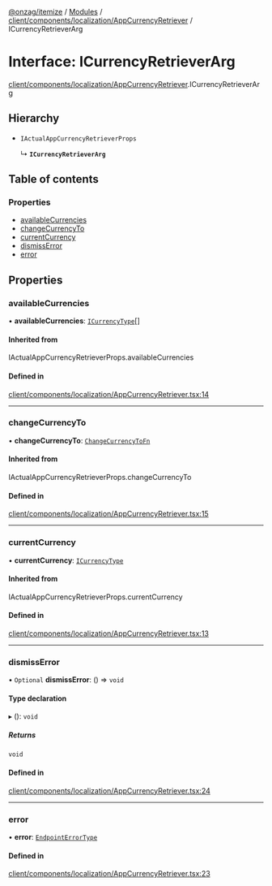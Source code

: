 [@onzag/itemize](../README.md) / [Modules](../modules.md) / [client/components/localization/AppCurrencyRetriever](../modules/client_components_localization_AppCurrencyRetriever.md) / ICurrencyRetrieverArg

# Interface: ICurrencyRetrieverArg

[client/components/localization/AppCurrencyRetriever](../modules/client_components_localization_AppCurrencyRetriever.md).ICurrencyRetrieverArg

## Hierarchy

- `IActualAppCurrencyRetrieverProps`

  ↳ **`ICurrencyRetrieverArg`**

## Table of contents

### Properties

- [availableCurrencies](client_components_localization_AppCurrencyRetriever.ICurrencyRetrieverArg.md#availablecurrencies)
- [changeCurrencyTo](client_components_localization_AppCurrencyRetriever.ICurrencyRetrieverArg.md#changecurrencyto)
- [currentCurrency](client_components_localization_AppCurrencyRetriever.ICurrencyRetrieverArg.md#currentcurrency)
- [dismissError](client_components_localization_AppCurrencyRetriever.ICurrencyRetrieverArg.md#dismisserror)
- [error](client_components_localization_AppCurrencyRetriever.ICurrencyRetrieverArg.md#error)

## Properties

### availableCurrencies

• **availableCurrencies**: [`ICurrencyType`](imported_resources.ICurrencyType.md)[]

#### Inherited from

IActualAppCurrencyRetrieverProps.availableCurrencies

#### Defined in

[client/components/localization/AppCurrencyRetriever.tsx:14](https://github.com/onzag/itemize/blob/73e0c39e/client/components/localization/AppCurrencyRetriever.tsx#L14)

___

### changeCurrencyTo

• **changeCurrencyTo**: [`ChangeCurrencyToFn`](../modules/client_internal_providers_locale_provider.md#changecurrencytofn)

#### Inherited from

IActualAppCurrencyRetrieverProps.changeCurrencyTo

#### Defined in

[client/components/localization/AppCurrencyRetriever.tsx:15](https://github.com/onzag/itemize/blob/73e0c39e/client/components/localization/AppCurrencyRetriever.tsx#L15)

___

### currentCurrency

• **currentCurrency**: [`ICurrencyType`](imported_resources.ICurrencyType.md)

#### Inherited from

IActualAppCurrencyRetrieverProps.currentCurrency

#### Defined in

[client/components/localization/AppCurrencyRetriever.tsx:13](https://github.com/onzag/itemize/blob/73e0c39e/client/components/localization/AppCurrencyRetriever.tsx#L13)

___

### dismissError

• `Optional` **dismissError**: () => `void`

#### Type declaration

▸ (): `void`

##### Returns

`void`

#### Defined in

[client/components/localization/AppCurrencyRetriever.tsx:24](https://github.com/onzag/itemize/blob/73e0c39e/client/components/localization/AppCurrencyRetriever.tsx#L24)

___

### error

• **error**: [`EndpointErrorType`](../modules/base_errors.md#endpointerrortype)

#### Defined in

[client/components/localization/AppCurrencyRetriever.tsx:23](https://github.com/onzag/itemize/blob/73e0c39e/client/components/localization/AppCurrencyRetriever.tsx#L23)
